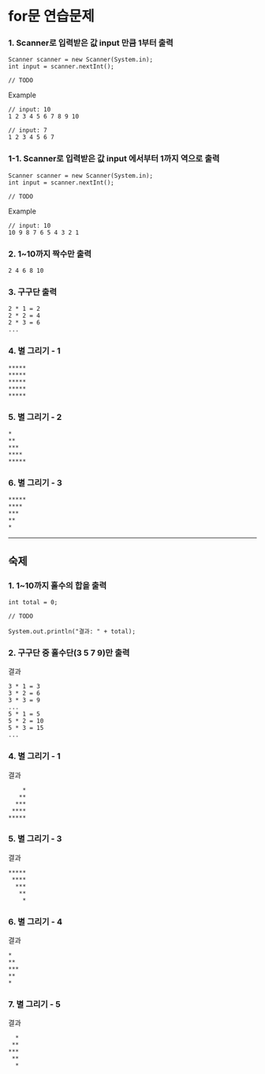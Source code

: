 # for문 연습문제

### 1. Scanner로 입력받은 값 input 만큼 1부터 출력
```
Scanner scanner = new Scanner(System.in);
int input = scanner.nextInt();

// TODO
```
Example
```
// input: 10
1 2 3 4 5 6 7 8 9 10

// input: 7
1 2 3 4 5 6 7
```

### 1-1. Scanner로 입력받은 값 input 에서부터 1까지 역으로 출력
```
Scanner scanner = new Scanner(System.in);
int input = scanner.nextInt();

// TODO
```
Example
```
// input: 10
10 9 8 7 6 5 4 3 2 1
```

### 2. 1~10까지 짝수만 출력
```
2 4 6 8 10
```

### 3. 구구단 출력
```
2 * 1 = 2
2 * 2 = 4
2 * 3 = 6
...
```

### 4. 별 그리기 - 1
```
*****
*****
*****
*****
*****
```

### 5. 별 그리기 - 2
```
*
**
***
****
*****
```

### 6. 별 그리기 - 3
```
*****
****
***
**
*
```

***

## 숙제
### 1. 1~10까지 홀수의 합을 출력
```
int total = 0;

// TODO

System.out.println("결과: " + total);
```

### 2. 구구단 중 홀수단(3 5 7 9)만 출력
결과
```
3 * 1 = 3
3 * 2 = 6
3 * 3 = 9
...
5 * 1 = 5
5 * 2 = 10
5 * 3 = 15
...
```

### 4. 별 그리기 - 1
결과
```
    *
   **
  ***
 ****
*****
```

### 5. 별 그리기 - 3
결과
```
*****
 ****
  ***
   **
    *
```

### 6. 별 그리기 - 4
결과
```
*
**
***
**
*
```

### 7. 별 그리기 - 5
결과
```
  *
 **
***
 **
  *
```
